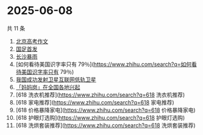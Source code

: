 # 2025-06-08

共 11 条

<!-- BEGIN -->
<!-- 最后更新时间 Sun Jun 08 2025 14:12:04 GMT+0800 (China Standard Time) -->

1. [北京高考作文](https://www.zhihu.com/search?q=北京高考作文)
1. [国足首发](https://www.zhihu.com/search?q=国足首发)
1. [长沙暴雨](https://www.zhihu.com/search?q=长沙暴雨)
1. [如何看待美国识字率只有
   79％](https://www.zhihu.com/search?q=如何看待美国识字率只有 79％)
1. [我国成功发射卫星互联网低轨卫星](https://www.zhihu.com/search?q=我国成功发射卫星互联网低轨卫星)
1. [「妈妈岗」在全国各地兴起](https://www.zhihu.com/search?q=「妈妈岗」在全国各地兴起)
1. [618 洗衣机推荐](https://www.zhihu.com/search?q=618 洗衣机推荐)
1. [618 家电推荐](https://www.zhihu.com/search?q=618 家电推荐)
1. [618 价格暴降家电](https://www.zhihu.com/search?q=618 价格暴降家电)
1. [618 护眼灯选购](https://www.zhihu.com/search?q=618 护眼灯选购)
1. [618 洗烘套装推荐](https://www.zhihu.com/search?q=618 洗烘套装推荐)

<!-- END -->
